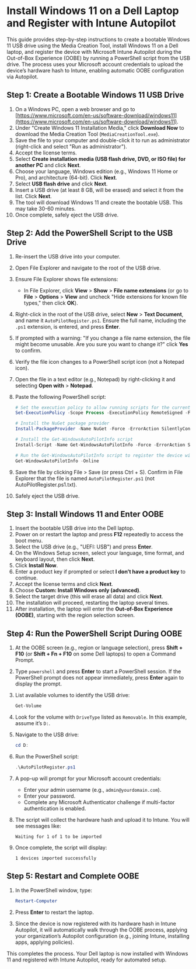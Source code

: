 # Install Windows 11 on a Dell Laptop and Register with Intune Autopilot

This guide provides step-by-step instructions to create a bootable Windows 11 USB drive using the Media Creation Tool, install Windows 11 on a Dell laptop, and register the device with Microsoft Intune Autopilot during the Out-of-Box Experience (OOBE) by running a PowerShell script from the USB drive. The process uses your Microsoft account credentials to upload the device’s hardware hash to Intune, enabling automatic OOBE configuration via Autopilot.

## Step 1: Create a Bootable Windows 11 USB Drive

1. On a Windows PC, open a web browser and go to [https://www.microsoft.com/en-us/software-download/windows11](https://www.microsoft.com/en-us/software-download/windows11).
2. Under "Create Windows 11 Installation Media," click **Download Now** to download the Media Creation Tool (`MediaCreationTool.exe`).
3. Save the file to your computer and double-click it to run as administrator (right-click and select "Run as administrator").
4. Accept the license terms.
5. Select **Create installation media (USB flash drive, DVD, or ISO file) for another PC** and click **Next**.
6. Choose your language, Windows edition (e.g., Windows 11 Home or Pro), and architecture (64-bit). Click **Next**.
7. Select **USB flash drive** and click **Next**.
8. Insert a USB drive (at least 8 GB, will be erased) and select it from the list. Click **Next**.
9. The tool will download Windows 11 and create the bootable USB. This may take 30-60 minutes.
10. Once complete, safely eject the USB drive.

## Step 2: Add the PowerShell Script to the USB Drive

1. Re-insert the USB drive into your computer.
2. Open File Explorer and navigate to the root of the USB drive.
3. Ensure File Explorer shows file extensions:
   - In File Explorer, click **View** > **Show** > **File name extensions** (or go to **File** > **Options** > **View** and uncheck "Hide extensions for known file types," then click **OK**).
4. Right-click in the root of the USB drive, select **New** > **Text Document**, and name it `AutoPilotRegister.ps1`. Ensure the full name, including the `.ps1` extension, is entered, and press **Enter**.
5. If prompted with a warning: "If you change a file name extension, the file might become unusable. Are you sure you want to change it?" click **Yes** to confirm.
6. Verify the file icon changes to a PowerShell script icon (not a Notepad icon).
7. Open the file in a text editor (e.g., Notepad) by right-clicking it and selecting **Open with** > **Notepad**.
8. Paste the following PowerShell script:

   ```powershell
   # Set the execution policy to allow running scripts for the current process 
   Set-ExecutionPolicy -Scope Process -ExecutionPolicy RemoteSigned -Force
   
   # Install the NuGet package provider 
   Install-PackageProvider -Name NuGet -Force -ErrorAction SilentlyContinue
   
   # Install the Get-WindowsAutoPilotInfo script 
   Install-Script -Name Get-WindowsAutoPilotInfo -Force -ErrorAction SilentlyContinue
   
   # Run the Get-WindowsAutoPilotInfo script to register the device with Autopilot
   Get-WindowsAutoPilotInfo -Online
   ```
9. Save the file by clicking File > Save (or press Ctrl + S). Confirm in File Explorer that the file is named `AutoPilotRegister.ps1` (not AutoPilotRegister.ps1.txt).
10. Safely eject the USB drive.

## Step 3: Install Windows 11 and Enter OOBE

1. Insert the bootable USB drive into the Dell laptop.
2. Power on or restart the laptop and press **F12** repeatedly to access the boot menu.
3. Select the USB drive (e.g., "UEFI: USB") and press **Enter**.
4. On the Windows Setup screen, select your language, time format, and keyboard layout, then click **Next**.
5. Click **Install Now**.
6. Enter a product key if prompted or select **I don’t have a product key** to continue.
7. Accept the license terms and click **Next**.
8. Choose **Custom: Install Windows only (advanced)**.
9. Select the target drive (this will erase all data) and click **Next**.
10. The installation will proceed, restarting the laptop several times.
11. After installation, the laptop will enter the **Out-of-Box Experience (OOBE)**, starting with the region selection screen.

## Step 4: Run the PowerShell Script During OOBE

1. At the OOBE screen (e.g., region or language selection), press **Shift + F10** (or **Shift + Fn + F10** on some Dell laptops) to open a Command Prompt.
2. Type `powershell` and press **Enter** to start a PowerShell session. If the PowerShell prompt does not appear immediately, press **Enter** again to display the prompt.
3. List available volumes to identify the USB drive:

   ```powershell
   Get-Volume
   ```

4. Look for the volume with `DriveType` listed as `Removable`. In this example, assume it’s `D:`.
5. Navigate to the USB drive:

   ```powershell
   cd D:
   ```

6. Run the PowerShell script:

   ```powershell
   .\AutoPilotRegister.ps1
   ```

7. A pop-up will prompt for your Microsoft account credentials:
   - Enter your admin username (e.g., `admin@yourdomain.com`).
   - Enter your password.
   - Complete any Microsoft Authenticator challenge if multi-factor authentication is enabled.
8. The script will collect the hardware hash and upload it to Intune. You will see messages like:

   ```
   Waiting for 1 of 1 to be imported
   ```

9. Once complete, the script will display:

   ```
   1 devices imported successfully
   ```

## Step 5: Restart and Complete OOBE

1. In the PowerShell window, type:

   ```powershell
   Restart-Computer
   ```

2. Press **Enter** to restart the laptop.
3. Since the device is now registered with its hardware hash in Intune Autopilot, it will automatically walk through the OOBE process, applying your organization’s Autopilot configuration (e.g., joining Intune, installing apps, applying policies).

This completes the process. Your Dell laptop is now installed with Windows 11 and registered with Intune Autopilot, ready for automated setup.
